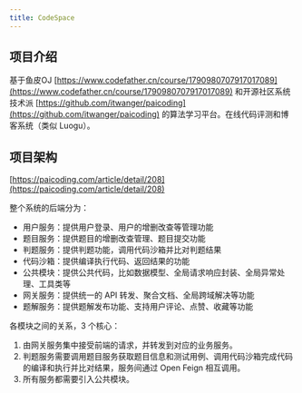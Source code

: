 ```yaml
---
title: CodeSpace
---
```


## 项目介绍

基于鱼皮OJ [https://www.codefather.cn/course/1790980707917017089](https://www.codefather.cn/course/1790980707917017089) 和开源社区系统技术派 [https://github.com/itwanger/paicoding](https://github.com/itwanger/paicoding) 的算法学习平台。在线代码评测和博客系统（类似 Luogu）。

## 项目架构

[https://paicoding.com/article/detail/208](https://paicoding.com/article/detail/208)

整个系统的后端分为：

- 用户服务：提供用户登录、用户的增删改查等管理功能
- 题目服务：提供题目的增删改查管理、题目提交功能
- 判题服务：提供判题功能，调用代码沙箱并比对判题结果
- 代码沙箱：提供编译执行代码、返回结果的功能
- 公共模块：提供公共代码，比如数据模型、全局请求响应封装、全局异常处理、工具类等
- 网关服务：提供统一的 API 转发、聚合文档、全局跨域解决等功能
- 题解服务：提供题解发布功能、支持用户评论、点赞、收藏等功能

各模块之间的关系，3 个核心：

1. 由网关服务集中接受前端的请求，并转发到对应的业务服务。
2. 判题服务需要调用题目服务获取题目信息和测试用例、调用代码沙箱完成代码的编译和执行并比对结果，服务间通过 Open Feign 相互调用。
3. 所有服务都需要引入公共模块。